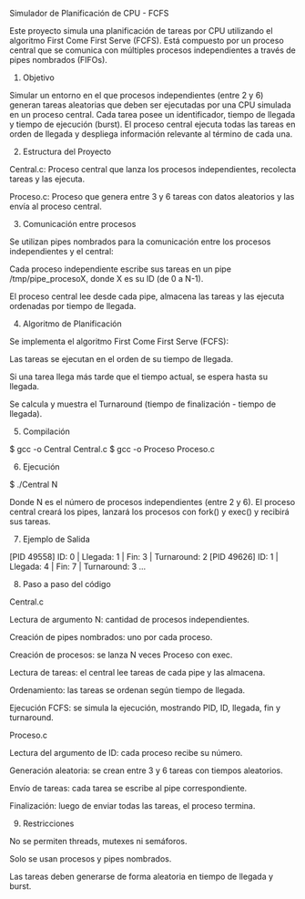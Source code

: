 Simulador de Planificación de CPU - FCFS

Este proyecto simula una planificación de tareas por CPU utilizando el algoritmo First Come First Serve (FCFS). Está compuesto por un proceso central que se comunica con múltiples procesos independientes a través de pipes nombrados (FIFOs).

1. Objetivo

Simular un entorno en el que procesos independientes (entre 2 y 6) generan tareas aleatorias que deben ser ejecutadas por una CPU simulada en un proceso central. Cada tarea posee un identificador, tiempo de llegada y tiempo de ejecución (burst). El proceso central ejecuta todas las tareas en orden de llegada y despliega información relevante al término de cada una.

2. Estructura del Proyecto

Central.c: Proceso central que lanza los procesos independientes, recolecta tareas y las ejecuta.

Proceso.c: Proceso que genera entre 3 y 6 tareas con datos aleatorios y las envía al proceso central.

3. Comunicación entre procesos

Se utilizan pipes nombrados para la comunicación entre los procesos independientes y el central:

Cada proceso independiente escribe sus tareas en un pipe /tmp/pipe_procesoX, donde X es su ID (de 0 a N-1).

El proceso central lee desde cada pipe, almacena las tareas y las ejecuta ordenadas por tiempo de llegada.

4. Algoritmo de Planificación

Se implementa el algoritmo First Come First Serve (FCFS):

Las tareas se ejecutan en el orden de su tiempo de llegada.

Si una tarea llega más tarde que el tiempo actual, se espera hasta su llegada.

Se calcula y muestra el Turnaround (tiempo de finalización - tiempo de llegada).

5. Compilación

$ gcc -o Central Central.c
$ gcc -o Proceso Proceso.c

6. Ejecución

$ ./Central N

Donde N es el número de procesos independientes (entre 2 y 6). El proceso central creará los pipes, lanzará los procesos con fork() y exec() y recibirá sus tareas.

7. Ejemplo de Salida

[PID 49558] ID: 0 | Llegada: 1 | Fin: 3 | Turnaround: 2
[PID 49626] ID: 1 | Llegada: 4 | Fin: 7 | Turnaround: 3
...

8. Paso a paso del código

Central.c

Lectura de argumento N: cantidad de procesos independientes.

Creación de pipes nombrados: uno por cada proceso.

Creación de procesos: se lanza N veces Proceso con exec.

Lectura de tareas: el central lee tareas de cada pipe y las almacena.

Ordenamiento: las tareas se ordenan según tiempo de llegada.

Ejecución FCFS: se simula la ejecución, mostrando PID, ID, llegada, fin y turnaround.

Proceso.c

Lectura del argumento de ID: cada proceso recibe su número.

Generación aleatoria: se crean entre 3 y 6 tareas con tiempos aleatorios.

Envío de tareas: cada tarea se escribe al pipe correspondiente.

Finalización: luego de enviar todas las tareas, el proceso termina.

9. Restricciones

No se permiten threads, mutexes ni semáforos.

Solo se usan procesos y pipes nombrados.

Las tareas deben generarse de forma aleatoria en tiempo de llegada y burst.



